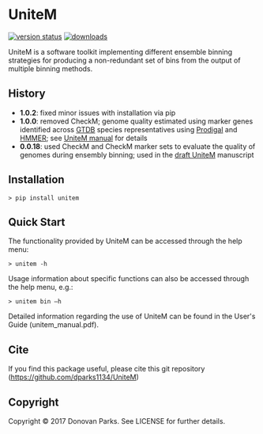 # UniteM

[![version status](https://img.shields.io/pypi/v/unitem.svg)](https://pypi.python.org/pypi/unitem)
[![downloads](https://img.shields.io/pypi/dm/unitem.svg)](https://pypi.python.org/pypi/unitem)

UniteM is a software toolkit implementing different ensemble binning strategies for producing a non-redundant set of bins from the output of multiple binning methods.

## History

- **1.0.2**: fixed minor issues with installation via pip
- **1.0.0**: removed CheckM; genome quality estimated using marker genes identified across [GTDB](https://gtdb.ecogenomic.org/) species representatives using [Prodigal](https://github.com/hyattpd/Prodigal) and [HMMER](http://hmmer.org/); see [UniteM manual](https://github.com/dparks1134/UniteM/blob/master/unitem_manual.pdf) for details
- **0.0.18**: used CheckM and CheckM marker sets to evaluate the quality of genomes during ensembly binning; used in the [draft UniteM](https://github.com/dparks1134/UniteM/blob/master/unitem_ms.draft.pdf) manuscript

## Installation

```
> pip install unitem
```

## Quick Start

The functionality provided by UniteM can be accessed through the help menu:
```
> unitem -h
```

Usage information about specific functions can also be accessed through the help menu, e.g.:
```
> unitem bin –h
```

Detailed information regarding the use of UniteM can be found in the User's Guide (unitem_manual.pdf).


## Cite

If you find this package useful, please cite this git repository (https://github.com/dparks1134/UniteM)


## Copyright

Copyright © 2017 Donovan Parks. See LICENSE for further details.
